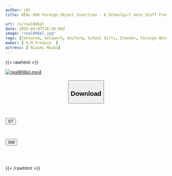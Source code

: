```yaml
---
author: j91
title: REAL-896 Foreign Object Insertion - A Schoolgirl Gets Stuff From The Trash Room Inserted Into Her Pussy One After Another, And She Can't Calm Down Without Something In Her Pussy - Maika Hizumi

url: /v/real896pl
date: 2025-03-07T16:50:00Z
image: "real896pl.jpg"
tags: [Censored, Solowork, Uniform, School Girls, Slender, Foreign Objects, Close Up	]
maker: [ K.M.Produce  ]
actress: [ Nizumi Maika]
---
```



{{< rawhtml >}}

<div class="video" data-videoid="4mAMDoOZZahdY0">
    <a href="javascript:;">
        <img src="/v/real896pl/real896pl.jpg" width="WIDTH" height="HEIGHT" alt="real896pl.mp4" loading="lazy">
    </a>
</div>

<script type="text/javascript" src="https://j91.asia/asset/on-demand-st.js"></script>

<br>
  <link rel="stylesheet" href="https://j91.asia/asset/bs5.css">
  
  <center>
  <button class="btn btn-primary" type="button" data-bs-toggle="collapse" data-bs-target=".multi-collapse" aria-expanded="false" aria-controls="multiCollapseExample1 multiCollapseExample2"><h2>Download</h2></button></center>
</p>
<div class="row">
  <div class="col">
    <div class="collapse multi-collapse" id="multiCollapseExample1">
      <div class="card card-body">
	      	      <br>
<div class="buttons">  
<p><a href="/v/real896pl/st.html" target="_blank"><button class="btn-hover color-3"><i class="fa fa-download"></i> ST</button></a></p></div>
    </div>
  </div>
</div>
  <div class="col">
    <div class="collapse multi-collapse" id="multiCollapseExample2">
      <div class="card card-body">
	      <br>
<div class="buttons">
<p><a href="/v/real896pl/sw.html" target="_blank"><button class="btn-hover color-2"><i class="fa fa-download"></i> SW</button></a></p></div>
<br><br>
      </div>
    </div>
  </div>
</div>

{{< /rawhtml >}}